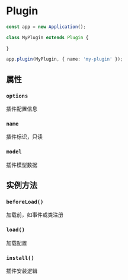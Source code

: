 # Plugin

```ts
const app = new Application();

class MyPlugin extends Plugin {
  
}

app.plugin(MyPlugin, { name: 'my-plugin' });
```

## 属性

### `options`

插件配置信息

### `name`

插件标识，只读

### `model`

插件模型数据

## 实例方法

### `beforeLoad()`

加载前，如事件或类注册

### `load()`

加载配置

### `install()`

插件安装逻辑

